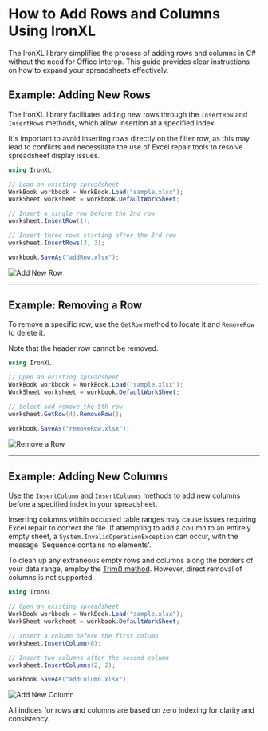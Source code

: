 # How to Add Rows and Columns Using IronXL

The IronXL library simplifies the process of adding rows and columns in C# without the need for Office Interop. This guide provides clear instructions on how to expand your spreadsheets effectively.

## Example: Adding New Rows

The IronXL library facilitates adding new rows through the `InsertRow` and `InsertRows` methods, which allow insertion at a specified index.

It's important to avoid inserting rows directly on the filter row, as this may lead to conflicts and necessitate the use of Excel repair tools to resolve spreadsheet display issues.

```cs
using IronXL;

// Load an existing spreadsheet
WorkBook workbook = WorkBook.Load("sample.xlsx");
WorkSheet worksheet = workbook.DefaultWorkSheet;

// Insert a single row before the 2nd row
worksheet.InsertRow(1);

// Insert three rows starting after the 3rd row
worksheet.InsertRows(3, 3);

workbook.SaveAs("addRow.xlsx");
```

![Add New Row](https://ironsoftware.com/static-assets/excel/how-to/add-rows-columns/add-rows-columns-rows.png)
<hr>

## Example: Removing a Row

To remove a specific row, use the `GetRow` method to locate it and `RemoveRow` to delete it.

Note that the header row cannot be removed.

```cs
using IronXL;

// Open an existing spreadsheet
WorkBook workbook = WorkBook.Load("sample.xlsx");
WorkSheet worksheet = workbook.DefaultWorkSheet;

// Select and remove the 5th row
worksheet.GetRow(4).RemoveRow();

workbook.SaveAs("removeRow.xlsx");
```

![Remove a Row](https://ironsoftware.com/static-assets/excel/how-to/add-rows-columns/add-rows-columns-remove-row.png)
<hr>

## Example: Adding New Columns

Use the `InsertColumn` and `InsertColumns` methods to add new columns before a specified index in your spreadsheet.

Inserting columns within occupied table ranges may cause issues requiring Excel repair to correct the file. If attempting to add a column to an entirely empty sheet, a `System.InvalidOperationException` can occur, with the message 'Sequence contains no elements'.

To clean up any extraneous empty rows and columns along the borders of your data range, employ the [Trim() method](https://ironsoftware.com/csharp/excel/how-to/trim-cell-range/). However, direct removal of columns is not supported.

```cs
using IronXL;

// Open an existing spreadsheet
WorkBook workbook = WorkBook.Load("sample.xlsx");
WorkSheet worksheet = workbook.DefaultWorkSheet;

// Insert a column before the first column
worksheet.InsertColumn(0);

// Insert two columns after the second column
worksheet.InsertColumns(2, 2);

workbook.SaveAs("addColumn.xlsx");
```

![Add New Column](https://ironsoftware.com/static-assets/excel/how-to/add-rows-columns/add-rows-columns-columns.png)

All indices for rows and columns are based on zero indexing for clarity and consistency.